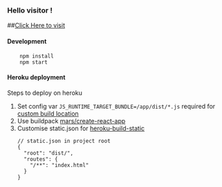 ### Hello visitor ! 

##[Click Here to visit](https://showcase-rs.herokuapp.com/)

#### Development
```
    npm install
    npm start
```

#### Heroku deployment
Steps to deploy on heroku
1. Set config var `JS_RUNTIME_TARGET_BUNDLE=/app/dist/*.js` required for [custom build location](https://github.com/mars/create-react-app-buildpack#web-server)
2. Use buildpack [mars/create-react-app](https://github.com/mars/create-react-app-buildpack)
3. Customise static.json for [heroku-build-static](https://github.com/heroku/heroku-buildpack-static#configuration)
   ```
   // static.json in project root
   {
     "root": "dist/",
     "routes": {
       "/**": "index.html"
     }
   }
   ```
